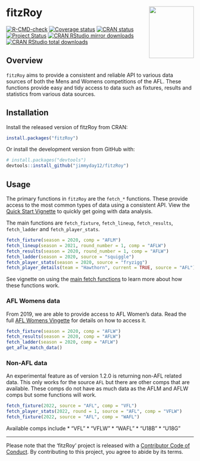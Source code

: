 
<!-- README.md is generated from README.Rmd. Please edit that file -->

# fitzRoy <img src="man/figures/fitz_hex.png" align="right" width="120" height="139"/>

<!-- badges: start -->

[![R-CMD-check](https://github.com/jimmyday12/fitzRoy/actions/workflows/R-CMD-check.yaml/badge.svg)](https://github.com/jimmyday12/fitzRoy/actions/workflows/R-CMD-check.yaml)
[![Coverage
status](https://codecov.io/gh/jimmyday12/FitzRoy/branch/master/graph/badge.svg)](https://codecov.io/github/jimmyday12/FitzRoy?branch=master)
[![CRAN
status](https://www.r-pkg.org/badges/version/fitzRoy)](https://CRAN.R-project.org/package=fitzRoy)
[![Project
Status](http://www.repostatus.org/badges/latest/active.svg)](http://www.repostatus.org/#active)
[![CRAN RStudio mirror
downloads](https://cranlogs.r-pkg.org/badges/fitzRoy)](https://www.r-pkg.org/pkg/fitzRoy)
[![CRAN RStudio total
downloads](https://cranlogs.r-pkg.org/badges/grand-total/fitzRoy)](https://www.r-pkg.org/pkg/fitzRoy)
<!-- badges: end -->

## Overview

`fitzRoy` aims to provide a consistent and reliable API to various data
sources of both the Mens and Womens competitions of the AFL. These
functions provide easy and tidy access to data such as fixtures, results
and statistics from various data sources.

## Installation

Install the released version of fitzRoy from CRAN:

``` r
install.packages("fitzRoy")
```

Or install the development version from GitHub with:

``` r
# install.packages("devtools")
devtools::install_github("jimmyday12/fitzRoy")
```

## Usage

The primary functions in `fitzRoy` are the `fetch_*` functions. These
provide access to the most common types of data using a consistent API.
View the [Quick Start
Vignette](https://jimmyday12.github.io/fitzRoy/articles/fitzRoy.html) to
quickly get going with data analysis.

The main functions are `fetch_fixture`, `fetch_lineup`, `fetch_results`,
`fetch_ladder` and `fetch_player_stats`.

``` r
fetch_fixture(season = 2020, comp = "AFLM")
fetch_lineup(season = 2021, round_number = 1, comp = "AFLW")
fetch_results(season = 2020, round_number = 1, comp = "AFLW")
fetch_ladder(season = 2020, source = "squiggle")
fetch_player_stats(season = 2020, source = "fryzigg")
fetch_player_details(team = "Hawthorn", current = TRUE, source = "AFL")
```

See vignette on using the [main fetch
functions](https://jimmyday12.github.io/fitzRoy/articles/main-fetch-functions.html)
to learn more about how these functions work.

### AFL Womens data

From 2019, we are able to provide access to AFL Women’s data. Read the
full [AFL Womens
Vingette](https://jimmyday12.github.io/fitzRoy/articles/womens-stats.html)
for details on how to access it.

``` r
fetch_fixture(season = 2020, comp = "AFLW")
fetch_results(season = 2020, comp = "AFLW")
fetch_ladder(season = 2020, comp = "AFLW")
get_aflw_match_data()
```

### Non-AFL data

An experimental feature as of version 1.2.0 is returning non-AFL related
data. This only works for the source `AFL` but there are other comps
that are available. These comps do not have as much data as the AFLM and
AFLW comps but some functions will work.

``` r
fetch_fixture(2022, source = "AFL", comp = "VFL")
fetch_player_stats(2022, round = 1, source = "AFL", comp = "VFLW")
fetch_fixture(2022, source = "AFL", comp = "WAFL")
```

Available comps include \* “VFL” \* “VFLW” \* “WAFL” \* “U18B” \* “U18G”

------------------------------------------------------------------------

Please note that the ‘fitzRoy’ project is released with a [Contributor
Code of
Conduct](https://jimmyday12.github.io/fitzRoy/CODE_OF_CONDUCT.html). By
contributing to this project, you agree to abide by its terms.
